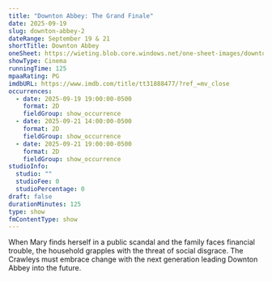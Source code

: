 ```yaml
---
title: "Downton Abbey: The Grand Finale"
date: 2025-09-19
slug: downton-abbey-2
dateRange: September 19 & 21
shortTitle: Downton Abbey
oneSheet: https://wieting.blob.core.windows.net/one-sheet-images/downton-abbey.png
showType: Cinema
runningTime: 125
mpaaRating: PG
imdbURL: https://www.imdb.com/title/tt31888477/?ref_=mv_close
occurrences:
  - date: 2025-09-19 19:00:00-0500
    format: 2D
    fieldGroup: show_occurrence
  - date: 2025-09-21 14:00:00-0500
    format: 2D
    fieldGroup: show_occurrence
  - date: 2025-09-21 19:00:00-0500
    format: 2D
    fieldGroup: show_occurrence
studioInfo:
  studio: ""
  studioFee: 0
  studioPercentage: 0
draft: false
durationMinutes: 125
type: show
fmContentType: show
---
```

When Mary finds herself in a public scandal and the family faces financial trouble, the household grapples with the threat of social disgrace. The Crawleys must embrace change with the next generation leading Downton Abbey into the future.